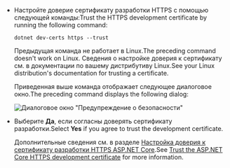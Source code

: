 * <span data-ttu-id="cec7b-101">Настройте доверие сертификату разработки HTTPS с помощью следующей команды:</span><span class="sxs-lookup"><span data-stu-id="cec7b-101">Trust the HTTPS development certificate by running the following command:</span></span>

  ```dotnetcli
  dotnet dev-certs https --trust
  ```
  
  <span data-ttu-id="cec7b-102">Предыдущая команда не работает в Linux.</span><span class="sxs-lookup"><span data-stu-id="cec7b-102">The preceding command doesn't work on Linux.</span></span> <span data-ttu-id="cec7b-103">Сведения о настройке доверия к сертификату см. в документации по вашему дистрибутиву Linux.</span><span class="sxs-lookup"><span data-stu-id="cec7b-103">See your Linux distribution's documentation for trusting a certificate.</span></span>

  <span data-ttu-id="cec7b-104">Приведенная выше команда отображает следующее диалоговое окно.</span><span class="sxs-lookup"><span data-stu-id="cec7b-104">The preceding command displays the following dialog:</span></span>

  ![Диалоговое окно "Предупреждение о безопасности"](~/getting-started/_static/cert.png)

* <span data-ttu-id="cec7b-106">Выберите **Да**, если согласны доверять сертификату разработки.</span><span class="sxs-lookup"><span data-stu-id="cec7b-106">Select **Yes** if you agree to trust the development certificate.</span></span>

  <span data-ttu-id="cec7b-107">Дополнительные сведения см. в разделе [Настройка доверия к сертификату разработки HTTPS ASP.NET Core](xref:security/enforcing-ssl#trust-the-aspnet-core-https-development-certificate-on-windows-and-macos).</span><span class="sxs-lookup"><span data-stu-id="cec7b-107">See [Trust the ASP.NET Core HTTPS development certificate](xref:security/enforcing-ssl#trust-the-aspnet-core-https-development-certificate-on-windows-and-macos) for more information.</span></span>
  
